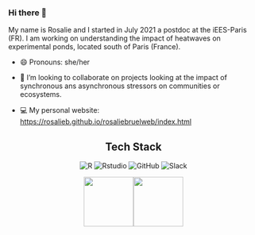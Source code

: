 ### Hi there 👋

My name is Rosalie and I started in July 2021 a postdoc at the iEES-Paris (FR). I am working on understanding the impact of heatwaves on experimental ponds, located south of Paris (France).  

- 😄 Pronouns: she/her

- 👯 I’m looking to collaborate on projects looking at the impact of synchronous ans asynchronous stressors on communities or ecosystems.

- 💻 My personal website: https://rosalieb.github.io/rosaliebruelweb/index.html


<div align="center">
  <h2>Tech Stack</h2>
  
 ![R](https://img.shields.io/badge/R-006466?logo=R&logoColor=white)
 ![Rstudio](https://img.shields.io/badge/Rstudio-065A60?logo=Rstudio&logoColor=white)
 ![GitHub](https://img.shields.io/badge/GitHub-56CFE1?logo=github&logoColor=white)
 ![Slack](https://img.shields.io/badge/Slack-80FFDB?logo=Slack&logoColor=white)
 <!---![HTML](https://img.shields.io/badge/HTML-5C1E5C?logo=HTML5&logoColor=white)--->  
</div>
<div align="center">
 <img align="center" height="100px" src="https://github-readme-stats.vercel.app/api?username=rosalieb&show_icons=true&hide_title=true&hide_border=true&theme=light" /><img align="center" height="100px" src="https://github-readme-stats.vercel.app/api/top-langs/?username=rosalieb&show_icons=true&hide_border=true&hide_title=true&layout=compact&theme=light" />
</div>


<!--
<div align="center">
  <h2></h2>
</div>

[![Readme Card](https://github-readme-stats.vercel.app/api/pin/?username=rosalieb&repo=serac)](https://github.com/rosalieb/serac)
[![Readme Card](https://github-readme-stats.vercel.app/api/pin/?username=rosalieb&repo=rhobo)](https://github.com/rosalieb/rhobo)

<!--
**rosalieb/rosalieb** is a ✨ _special_ ✨ repository because its `README.md` (this file) appears on your GitHub profile.

Here are some ideas to get you started:

- 🔭 I’m currently working on ...
- 🌱 I’m currently learning ...
- 👯 I’m looking to collaborate on ...
- 🤔 I’m looking for help with ...
- 💬 Ask me about ...
- 📫 How to reach me: ...
- 😄 Pronouns: she/her
- ⚡ Fun fact: ...
- 💻 My personal website: https://rosalieb.github.io/rosaliebruelweb/index.html
-->
